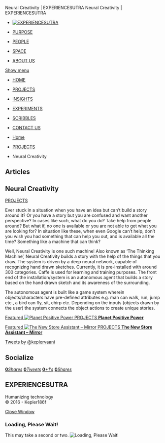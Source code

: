 Neural Creativity | EXPERIENCESUTRA                         Neural Creativity | EXPERIENCESUTRA                                   

*   [![EXPERIENCESUTRA](/wp-content/themes/tresor-theme/images/logo.png)](http://experiencesutra.com/)

*   [PURPOSE](http://experiencesutra.com/purpose/)
*   [PEOPLE](http://experiencesutra.com/people/)
*   [SPACE](http://experiencesutra.com/gallery/space/)
*   [ABOUT US](http://experiencesutra.com/about-us/)

 [Show menu](#dat-menu)

*   [HOME](http://experiencesutra.com/)
*   [PROJECTS](http://experiencesutra.com/category/projects/)
*   [INSIGHTS](http://experiencesutra.com/category/insights/)
*   [EXPERIMENTS](http://experiencesutra.com/category/experiments/)
*   [SCRIBBLES](http://experiencesutra.com/category/scribbles/)
*   [CONTACT US](http://experiencesutra.com/contact-us/)

*   [Home](http://experiencesutra.com)
*   [PROJECTS](http://experiencesutra.com/category/projects/)
*   Neural Creativity

Articles
--------

Neural Creativity
-----------------

[PROJECTS](http://experiencesutra.com/category/projects/)

Ever stuck in a situation when you have an idea but can’t build a story around it? Or you have a story but you are confused and want another perspective? In cases like such, what do you do? Take help from people around? But what if, no one is available or you are not able to get what you are looking for? In situation like these, when even Google can’t help, don’t you wish you had something that can help you out, and is available all the time? Something like a machine that can think?

Well, Neural Creativity is one such machine! Also known as ‘The Thinking Machine’, Neural Creativity builds a story with the help of the things that you draw. The system is driven by a deep neural network, capable of recognizing hand drawn sketches. Currently, it is pre-installed with around 300 categories. Caffe is used for learning and training purposes. The front end of the installation/system is an autonomous agent that builds a story based on the hand drawn sketch and its awareness of the surrounding.

The autonomous agent is built like a game system wherein objects/characters have pre-defined attributes e.g. man can walk, run, jump etc., a bird can fly, sit, chirp etc. Depending on the inputs (objects drawn by the user) the system connects the object actions to create unique stories.

[Featured ![Planet Positive Power](http://experiencesutra.com/wp-content/uploads/2017/10/3-397x310_c.jpeg)   PROJECTS **Planet Positive Power**](http://experiencesutra.com/projects/planet-positive-power/) 

[Featured ![The New Store Assistant – Mirror](http://experiencesutra.com/wp-content/uploads/2017/09/mirror_installation-397x310_c.jpeg)   PROJECTS **The New Store Assistant – Mirror**](http://experiencesutra.com/projects/the-interactive-mirror/) 

[Tweets by @keplervaani](https://twitter.com/twitterdev)

Socialize
---------

[**0**_Shares_](http://www.facebook.com/sharer/sharer.php?u=http://experiencesutra.com) [**0**_Tweets_](#) [**0**_+1's_](https://plus.google.com/share?url=http://experiencesutra.com) [**0**_Shares_](http://www.linkedin.com/shareArticle?mini=true&url=http://experiencesutra.com&title=EXPERIENCESUTRA+-+Humanizing+Technology)

EXPERIENCESUTRA
---------------

Humanizing technology  
© 2016 - Kepler186f

[Close Window](#)

### Loading, Please Wait!

This may take a second or two. ![Loading, Please Wait!](http://experiencesutra.com/wp-content/themes/tresor-theme/images/loading.gif "Loading, Please Wait!")